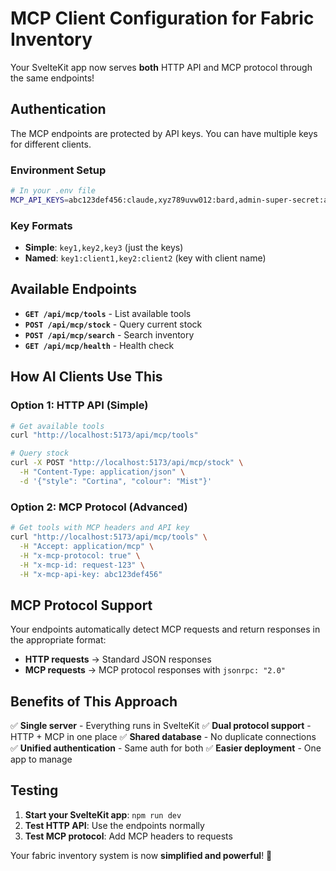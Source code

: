 # MCP Client Configuration for Fabric Inventory

Your SvelteKit app now serves **both** HTTP API and MCP protocol through the same endpoints!

## **Authentication**

The MCP endpoints are protected by API keys. You can have multiple keys for different clients.

### **Environment Setup**

```bash
# In your .env file
MCP_API_KEYS=abc123def456:claude,xyz789uvw012:bard,admin-super-secret:admin
```

### **Key Formats**

- **Simple**: `key1,key2,key3` (just the keys)
- **Named**: `key1:client1,key2:client2` (key with client name)

## **Available Endpoints**

- **`GET /api/mcp/tools`** - List available tools
- **`POST /api/mcp/stock`** - Query current stock
- **`POST /api/mcp/search`** - Search inventory
- **`GET /api/mcp/health`** - Health check

## **How AI Clients Use This**

### **Option 1: HTTP API (Simple)**

```bash
# Get available tools
curl "http://localhost:5173/api/mcp/tools"

# Query stock
curl -X POST "http://localhost:5173/api/mcp/stock" \
  -H "Content-Type: application/json" \
  -d '{"style": "Cortina", "colour": "Mist"}'
```

### **Option 2: MCP Protocol (Advanced)**

```bash
# Get tools with MCP headers and API key
curl "http://localhost:5173/api/mcp/tools" \
  -H "Accept: application/mcp" \
  -H "x-mcp-protocol: true" \
  -H "x-mcp-id: request-123" \
  -H "x-mcp-api-key: abc123def456"
```

## **MCP Protocol Support**

Your endpoints automatically detect MCP requests and return responses in the appropriate format:

- **HTTP requests** → Standard JSON responses
- **MCP requests** → MCP protocol responses with `jsonrpc: "2.0"`

## **Benefits of This Approach**

✅ **Single server** - Everything runs in SvelteKit
✅ **Dual protocol support** - HTTP + MCP in one place
✅ **Shared database** - No duplicate connections
✅ **Unified authentication** - Same auth for both
✅ **Easier deployment** - One app to manage

## **Testing**

1. **Start your SvelteKit app**: `npm run dev`
2. **Test HTTP API**: Use the endpoints normally
3. **Test MCP protocol**: Add MCP headers to requests

Your fabric inventory system is now **simplified and powerful**! 🎉

